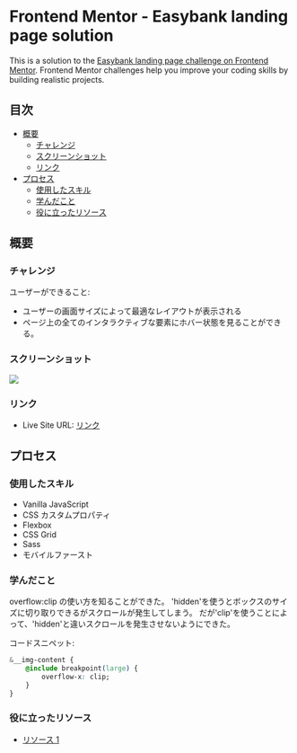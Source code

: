 # Frontend Mentor - Easybank landing page solution

This is a solution to the [Easybank landing page challenge on Frontend Mentor](https://www.frontendmentor.io/challenges/easybank-landing-page-WaUhkoDN). Frontend Mentor challenges help you improve your coding skills by building realistic projects.

## 目次

-   [概要](#概要)
    -   [チャレンジ](#チャレンジ)
    -   [スクリーンショット](#スクリーンショット)
    -   [リンク](#リンク)
-   [プロセス](#プロセス)
    -   [使用したスキル](#使用したスキル)
    -   [学んだこと](#学んだこと)
    -   [役に立ったリソース](#役に立ったリソース)

## 概要

### チャレンジ

ユーザーができること:

-   ユーザーの画面サイズによって最適なレイアウトが表示される
-   ページ上の全てのインタラクティブな要素にホバー状態を見ることができる。

### スクリーンショット

![](./screenshot.jpg)

### リンク

-   Live Site URL: [リンク](https://kaji1127.github.io/Easybank-Landing-Page/)

## プロセス

### 使用したスキル

-   Vanilla JavaScript
-   CSS カスタムプロパティ
-   Flexbox
-   CSS Grid
-   Sass
-   モバイルファースト

### 学んだこと

overflow:clip の使い方を知ることができた。
'hidden'を使うとボックスのサイズに切り取りできるがスクロールが発生してしまう。
だが'clip'を使うことによって、'hidden'と違いスクロールを発生させないようにできた。

コードスニペット:

```css
&__img-content {
	@include breakpoint(large) {
		overflow-x: clip;
	}
}
```

### 役に立ったリソース

-   [リソース 1](https://developer.mozilla.org/ja/docs/Web/CSS/overflow)
